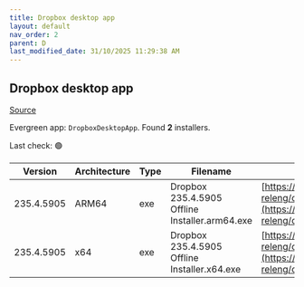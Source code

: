 ```yaml
---
title: Dropbox desktop app
layout: default
nav_order: 2
parent: D
last_modified_date: 31/10/2025 11:29:38 AM
---
```


## Dropbox desktop app

[Source](https://www.dropbox.com/desktop)

Evergreen app: `DropboxDesktopApp`. Found **2** installers.

Last check: 🟢

| Version    | Architecture | Type | Filename                                       | URI                                                                                                                                                                                                            |
| ---------- | ------------ | ---- | ---------------------------------------------- | -------------------------------------------------------------------------------------------------------------------------------------------------------------------------------------------------------------- |
| 235.4.5905 | ARM64        | exe  | Dropbox 235.4.5905 Offline Installer.arm64.exe | [https://edge.dropboxstatic.com/dbx-releng/client/Dropbox%20235.4.5905%20Offline%20Installer.arm64.exe](https://edge.dropboxstatic.com/dbx-releng/client/Dropbox%20235.4.5905%20Offline%20Installer.arm64.exe) |
| 235.4.5905 | x64          | exe  | Dropbox 235.4.5905 Offline Installer.x64.exe   | [https://edge.dropboxstatic.com/dbx-releng/client/Dropbox%20235.4.5905%20Offline%20Installer.x64.exe](https://edge.dropboxstatic.com/dbx-releng/client/Dropbox%20235.4.5905%20Offline%20Installer.x64.exe)     |
